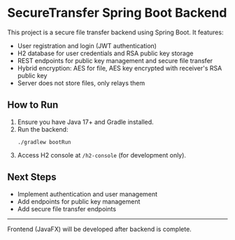 # SecureTransfer Spring Boot Backend

This project is a secure file transfer backend using Spring Boot. It features:

- User registration and login (JWT authentication)
- H2 database for user credentials and RSA public key storage
- REST endpoints for public key management and secure file transfer
- Hybrid encryption: AES for file, AES key encrypted with receiver's RSA public key
- Server does not store files, only relays them

## How to Run

1. Ensure you have Java 17+ and Gradle installed.
2. Run the backend:
   ```
   ./gradlew bootRun
   ```
3. Access H2 console at `/h2-console` (for development only).

## Next Steps
- Implement authentication and user management
- Add endpoints for public key management
- Add secure file transfer endpoints

---
Frontend (JavaFX) will be developed after backend is complete.
